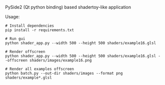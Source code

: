 PySide2 (Qt python binding) based shadertoy-like application


Usage:

```
# Install dependencies
pip install -r requirements.txt

# Run gui
python shader_app.py --width 500 --height 500 shaders/example16.glsl

# Render offscreen
python shader_app.py --width 500 --height 500 shaders/example16.glsl --offscreen shaders/images/example16.png

# Render all examples offscreen
python batch.py --out-dir shaders/images --format png shaders/example*.glsl
```
